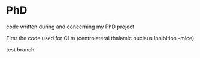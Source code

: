 # PhD
code written during and concerning my PhD project

First the code used for CLm (centrolateral thalamic nucleus inhibition -mice)

test branch
